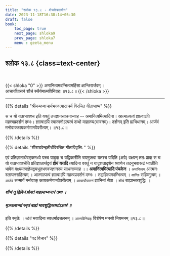 ```yaml
---
title: "श्लोक १३.८ - क्षेत्रक्षेत्रज्ञयोग"
date: 2023-11-18T16:38:14+05:30
draft: false
book:
    toc_page: true
    next_page: shloka9
    prev_page: shloka7
    menu : geeta_menu
---
```




## श्लोक १३.८ {class=text-center}

<br/>

{{< shloka  "0"  >}}
अमानित्वमदम्भित्वमहिंसा क्षान्तिरार्जवम् ।  
आचार्योपासनं शौचं स्थैर्यमात्मविनिग्रहः ॥१३.८॥
{{< /shloka >}}

---


{{% details "श्रीमन्मध्वाचार्यभगवत्पादाचर्य विरचित  गीताभाष्य" %}}

स च यो यत्प्रभावश्च इति वक्तुं तज्ज्ञानसाधनान्याह -- 
अमानित्वमित्यादिना। आत्माल्पत्वं ज्ञात्वाऽपि महत्त्वप्रदर्शनं 
दम्भः। ज्ञात्वाऽपि स्वात्मनोऽल्पत्वं दम्भो माहात्म्य(भावनम्)। 
दर्शनम् इति ह्यभिधानम्। आर्जवं मनोवाक्कायकर्मणामवैपरीत्यम्। ॥१३.८॥

{{% /details %}}



{{% details "श्रीराघवेन्द्रतीर्थविरचित गीताविवृत्तिः " %}}

एवं प्रतिज्ञातार्थषट्कमध्ये यच्च यादृक् च यद्विकारीति 
त्रयमुक्त्वा यतश्च यदिति (अग्रे) वक्ष्यन्‌ ततः प्राक्‌ स च यो 
यत्प्रभावश्चेति प्रतिज्ञातार्थद्वयं
**ज्ञेयं यत्तदि** त्यादिना वक्तुं न यादृशतादृशेन श्रवणेन 
तदनुभवारूढं भवतीति भावेन वक्ष्यमाणज्ञेयद्वयभूतभगवज्ज्ञानस्य 
साधनान्याह
।। **अमानित्वमित्यादि पंचकेन** । `अमानित्वम्` आत्मनः  
श्लाघनराहित्यम्‌ । आत्माल्पत्वं ज्ञात्वाऽपि महत्वप्रदर्शनं दम्भः 
। तद्राहित्यमदम्भित्वम्‌ । `क्षान्तिः`
सहिष्णुत्वम्‌ । `आर्जवं` सन्मार्गे मनोवाक् कायकर्मणामवैपरीत्यम्‌ 
। `आचार्योपासनं` ज्ञानिनां सेवा । `शौचं` बाह्यान्तरशुद्धिः ।   
##### शौचं तु द्विविधं प्रोक्तं बाह्यमाभ्यन्तरं तथा ।  
##### मृञ्जलाभ्यां स्मृतं बाह्यं भावशुद्धिस्तथांऽऽतरं ॥   
इति स्मृतेः । `स्थैर्यं` भयादिना स्वधर्मादचलनम्‌ । 
`आत्मविनिग्रहः` विशेषेण मनसो नियमनम्‌ ॥१३.८॥

{{% /details %}}



{{% details "पद विचार" %}}


{{% /details %}}
